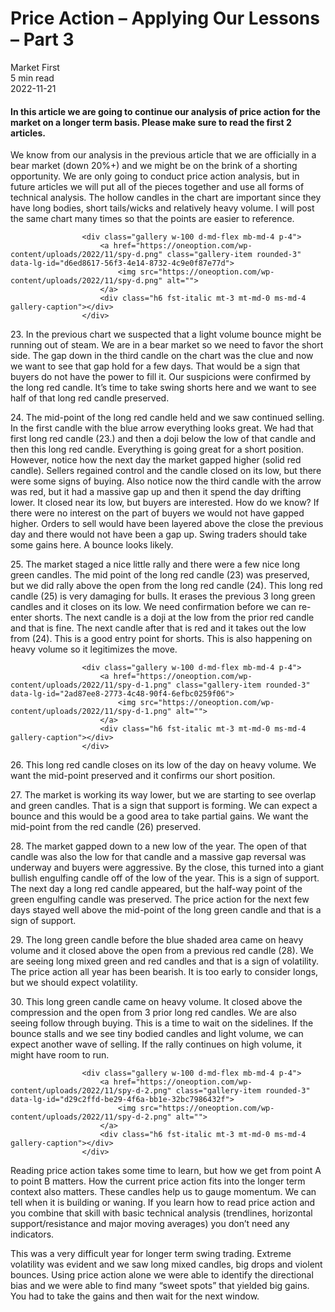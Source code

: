 
<div class="bg-secondary">
<h1 class="py-5 ms-3 ms-md-4 my-0">Price Action – Applying Our Lessons – Part 3</h1>
</div>
<div class="d-flex align-items-center flex-wrap text-muted ps-3 ps-md-4 py-3 border-top border-bottom">
<div class="border-end pe-3 me-3">
<span class="badge bg-faded-primary text-primary">
Market First </span>
</div>
<div class="fs-sm pe-3 border-end me-3">5 min read</div>
<div class="fs-sm">
2022-11-21 </div>
</div>
<section class="px-3 px-md-4 py-4">
<h4 class="wp-block-heading">In this article we are going to continue our analysis of price action for the market on a longer term basis. Please make sure to read the first 2 articles. </h4>
<p>We know from our analysis in the previous article that we are officially in a bear market (down 20%+) and we might be on the brink of a shorting opportunity. We are only going to conduct price action analysis, but in future articles we will put all of the pieces together and use all forms of technical analysis. The hollow candles in the chart are important since they have long bodies, short tails/wicks and relatively heavy volume. I will post the same chart many times so that the points are easier to reference. </p>

                    <div class="gallery w-100 d-md-flex mb-md-4 p-4">
                        <a href="https://oneoption.com/wp-content/uploads/2022/11/spy-d.png" class="gallery-item rounded-3" data-lg-id="d6ed8617-56f3-4e14-8732-4c9e0f87e77d">
                            <img src="https://oneoption.com/wp-content/uploads/2022/11/spy-d.png" alt="">
                        </a>
                        <div class="h6 fst-italic mt-3 mt-md-0 ms-md-4 gallery-caption"></div>
                    </div>
                
<p>23. In the previous chart we suspected that a light volume bounce might be running out of steam. We are in a bear market so we need to favor the short side. The gap down in the third candle on the chart was the clue and now we want to see that gap hold for a few days. That would be a sign that buyers do not have the power to fill it. Our suspicions were confirmed by the long red candle. It’s time to take swing shorts here and we want to see half of that long red candle preserved. </p>
<p>24. The mid-point of the long red candle held and we saw continued selling. In the first candle with the blue arrow everything looks great. We had that first long red candle (23.) and then a doji below the low of that candle and then this long red candle. Everything is going great for a short position. However, notice how the next day the market gapped higher (solid red candle). Sellers regained control and the candle closed on its low, but there were some signs of buying. Also notice now the third candle with the arrow was red, but it had a massive gap up and then it spend the day drifting lower. It closed near its low, but buyers are interested. How do we know? If there were no interest on the part of buyers we would not have gapped higher. Orders to sell would have been layered above the close the previous day and there would not have been a gap up. Swing traders should take some gains here. A bounce looks likely. </p>
<p>25. The market staged a nice little rally and there were a few nice long green candles. The mid point of the long red candle (23) was preserved, but we did rally above the open from the long red candle (24). This long red candle (25) is very damaging for bulls. It erases the previous 3 long green candles and it closes on its low. We need confirmation before we can re-enter shorts. The next candle is a doji at the low from the prior red candle and that is fine. The next candle after that is red and it takes out the low from (24). This is a good entry point for shorts. This is also happening on heavy volume so it legitimizes the move. </p>

                    <div class="gallery w-100 d-md-flex mb-md-4 p-4">
                        <a href="https://oneoption.com/wp-content/uploads/2022/11/spy-d-1.png" class="gallery-item rounded-3" data-lg-id="2ad87ee8-2773-4c48-90f4-6efbc0259f06">
                            <img src="https://oneoption.com/wp-content/uploads/2022/11/spy-d-1.png" alt="">
                        </a>
                        <div class="h6 fst-italic mt-3 mt-md-0 ms-md-4 gallery-caption"></div>
                    </div>
                
<p>26. This long red candle closes on its low of the day on heavy volume. We want the mid-point preserved and it confirms our short position. </p>
<p>27. The market is working its way lower, but we are starting to see overlap and green candles. That is a sign that support is forming. We can expect a bounce and this would be a good area to take partial gains. We want the mid-point from the red candle (26) preserved. </p>
<p>28. The market gapped down to a new low of the year. The open of that candle was also the low for that candle and a massive gap reversal was underway and buyers were aggressive. By the close, this turned into a giant bullish engulfing candle off of the low of the year. This is a sign of support. The next day a long red candle appeared, but the half-way point of the green engulfing candle was preserved. The price action for the next few days stayed well above the mid-point of the long green candle and that is a sign of support. </p>
<p>29. The long green candle before the blue shaded area came on heavy volume and it closed above the open from a previous red candle (28). We are seeing long mixed green and red candles and that is a sign of volatility. The price action all year has been bearish. It is too early to consider longs, but we should expect volatility. </p>
<p>30. This long green candle came on heavy volume. It closed above the compression and the open from 3 prior long red candles. We are also seeing follow through buying. This is a time to wait on the sidelines. If the bounce stalls and we see tiny bodied candles and light volume, we can expect another wave of selling. If the rally continues on high volume, it might have room to run. </p>

                    <div class="gallery w-100 d-md-flex mb-md-4 p-4">
                        <a href="https://oneoption.com/wp-content/uploads/2022/11/spy-d-2.png" class="gallery-item rounded-3" data-lg-id="d29c2ffd-be29-4f6a-bb1e-32bc7986432f">
                            <img src="https://oneoption.com/wp-content/uploads/2022/11/spy-d-2.png" alt="">
                        </a>
                        <div class="h6 fst-italic mt-3 mt-md-0 ms-md-4 gallery-caption"></div>
                    </div>
                
<p>Reading price action takes some time to learn, but how we get from point A to point B matters. How the current price action fits into the longer term context also matters. These candles help us to gauge momentum. We can tell when it is building or waning. If you learn how to read price action and you combine that skill with basic technical analysis (trendlines, horizontal support/resistance and major moving averages) you don’t need any indicators.</p>
<p>This was a very difficult year for longer term swing trading. Extreme volatility was evident and we saw long mixed candles, big drops and violent bounces. Using price action alone we were able to identify the directional bias and we were able to find many “sweet spots” that yielded big gains. You had to take the gains and then wait for the next window. </p>
</section>
